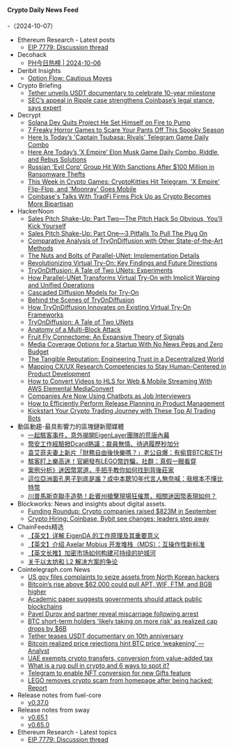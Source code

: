 #### Crypto Daily News Feed
-（2024-10-07）

- Ethereum Research - Latest posts
  - [EIP 7779: Discussion thread](https://ethresear.ch/t/eip-7779-discussion-thread/20574#post_1)
- Decohack
  - [PH今日热榜 | 2024-10-06](https://decohack.com/producthunt-daily-2024-10-06/)
- Deribit Insights
  - [Option Flow: Cautious Moves](https://insights.deribit.com/option-flows/option-flow-cautious-moves/)
- Crypto Briefing
  - [Tether unveils USDT documentary to celebrate 10-year milestone](https://cryptobriefing.com/tether-usdt-documentary-10-year-milestone/)
  - [SEC’s appeal in Ripple case strengthens Coinbase’s legal stance, says expert](https://cryptobriefing.com/ripple-sec-appeal-strengthens-coinbase/)
- Decrypt
  - [Solana Dev Quits Project He Set Himself on Fire to Pump](https://decrypt.co/284843/solana-dev-quits-set-himself-fire)
  - [7 Freaky Horror Games to Scare Your Pants Off This Spooky Season](https://decrypt.co/284825/7-freaky-scary-horror-games)
  - [Here Is Today’s 'Captain Tsubasa: Rivals' Telegram Game Daily Combo](https://decrypt.co/resources/captain-tsubasa-rivals-telegram-game-daily-combo)
  - [Here Are Today’s ‘X Empire’ Elon Musk Game Daily Combo, Riddle, and Rebus Solutions](https://decrypt.co/resources/todays-musk-empire-stock-exchange-daily-combo)
  - [Russian 'Evil Corp' Group Hit With Sanctions After $100 Million in Ransomware Thefts](https://decrypt.co/284813/russian-evil-corp-sanctions-ransomware)
  - [This Week in Crypto Games: CryptoKitties Hit Telegram, 'X Empire' Flip-Flop, and 'Moonray' Goes Mobile](https://decrypt.co/284649/this-week-crypto-games-cryptokitties-x-empire-moonray)
  - [Coinbase's Talks With TradFi Firms Pick Up as Crypto Becomes More Bipartisan](https://decrypt.co/284740/coinbase-tradfi-firms-crypto-bipartisan)
- HackerNoon
  - [Sales Pitch Shake-Up: Part Two—The Pitch Hack So Obvious, You’ll Kick Yourself](https://hackernoon.com/sales-pitch-shake-up-part-twothe-pitch-hack-so-obvious-youll-kick-yourself?source=rss)
  - [Sales Pitch Shake-Up: Part One—3 Pitfalls To Pull The Plug On](https://hackernoon.com/sales-pitch-shake-up-part-one3-pitfalls-to-pull-the-plug-on?source=rss)
  - [Comparative Analysis of TryOnDiffusion with Other State-of-the-Art Methods](https://hackernoon.com/comparative-analysis-of-tryondiffusion-with-other-state-of-the-art-methods?source=rss)
  - [The Nuts and Bolts of Parallel-UNet: Implementation Details](https://hackernoon.com/the-nuts-and-bolts-of-parallel-unet-implementation-details?source=rss)
  - [Revolutionizing Virtual Try-On: Key Findings and Future Directions](https://hackernoon.com/revolutionizing-virtual-try-on-key-findings-and-future-directions?source=rss)
  - [TryOnDiffusion: A Tale of Two UNets: Experiments](https://hackernoon.com/tryondiffusion-a-tale-of-two-unets-experiments?source=rss)
  - [How Parallel-UNet Transforms Virtual Try-On with Implicit Warping and Unified Operations](https://hackernoon.com/how-parallel-unet-transforms-virtual-try-on-with-implicit-warping-and-unified-operations?source=rss)
  - [Cascaded Diffusion Models for Try-On](https://hackernoon.com/cascaded-diffusion-models-for-try-on?source=rss)
  - [Behind the Scenes of TryOnDiffusion](https://hackernoon.com/behind-the-scenes-of-tryondiffusion?source=rss)
  - [How TryOnDiffusion Innovates on Existing Virtual Try-On Frameworks](https://hackernoon.com/how-tryondiffusion-innovates-on-existing-virtual-try-on-frameworks?source=rss)
  - [TryOnDiffusion: A Tale of Two UNets](https://hackernoon.com/tryondiffusion-a-tale-of-two-unets?source=rss)
  - [Anatomy of a Multi-Block Attack](https://hackernoon.com/anatomy-of-a-multi-block-attack?source=rss)
  - [Fruit Fly Connectome: An Expansive Theory of Signals](https://hackernoon.com/fruit-fly-connectome-an-expansive-theory-of-signals?source=rss)
  - [Media Coverage Options for a Startup With No News Pegs and Zero Budget](https://hackernoon.com/media-coverage-options-for-a-startup-with-no-news-pegs-and-zero-budget?source=rss)
  - [The Tangible Reputation: Engineering Trust in a Decentralized World](https://hackernoon.com/the-tangible-reputation-engineering-trust-in-a-decentralized-world?source=rss)
  - [Mapping CX/UX Research Competencies to Stay Human-Centered in Product Development](https://hackernoon.com/mapping-cxux-research-competencies-to-stay-human-centered-in-product-development?source=rss)
  - [How to Convert Videos to HLS for Web & Mobile Streaming With AWS Elemental MediaConvert](https://hackernoon.com/how-to-convert-videos-to-hls-for-web-and-mobile-streaming-with-aws-elemental-mediaconvert?source=rss)
  - [Companies Are Now Using Chatbots as Job Interviewers](https://hackernoon.com/companies-are-now-using-chatbots-as-job-interviewers?source=rss)
  - [How to Efficiently Perform Release Planning in Product Management](https://hackernoon.com/how-to-efficiently-perform-release-planning-in-product-management?source=rss)
  - [Kickstart Your Crypto Trading Journey with These Top AI Trading Bots](https://hackernoon.com/kickstart-your-crypto-trading-journey-with-these-top-ai-trading-bots?source=rss)
- 動區動趨-最具影響力的區塊鏈新聞媒體
  - [一起駭客事件，意外揭開EigenLayer團隊的荒唐內幕](https://www.blocktempo.com/a-hacking-incident-unexpectedly-exposes-the-absurd-secrets-of-the-eigenlayer-team/)
  - [幣安工作經驗掀Dcard熱議：裁員無情、待過履歷秒加分](https://www.blocktempo.com/dcard-hot-topic-whats-it-like-to-work-at-binance/)
  - [袁艾菲夫妻上新片「財務自由後快樂嗎？」老公自爆：有偷買BTC和ETH](https://www.blocktempo.com/are-we-truly-happy-after-financial-freedom-new-video-from-yuan-ai-fei-and-her-husband/)
  - [駭客盯上樂高迷！官網發布LEGO幣詐騙，社群：真假一眼看穿](https://www.blocktempo.com/hackers-target-lego-fans-release-lego-coin-scam-community-easy-to-spot-the-fake-at-first-glance/)
  - [案例分析》迷因幣當道，手把手教你如何找到背後莊家](https://www.blocktempo.com/case-study-meme-coins-taking-over-a-step-by-step-guide-to-tracking-down-the-whales/)
  - [這位亞洲面孔男子到底是誰？成中本聰10年代言人無奈喊：我根本不懂比特幣](https://www.blocktempo.com/who-is-this-asian-man-after-10-years-as-the-face-of-satoshi-nakamoto-he-helplessly-cries-i-just-want-a-peaceful-life/)
  - [川普馬斯克聯手造勢！赴賓州槍擊現場狂催票，相關迷因幣表現如何？](https://www.blocktempo.com/trump-and-musk-join-forces-rally-at-pennsylvania-shooting-site-sparks-massive-voter-push/)
- Blockworks: News and insights about digital assets.
  - [Funding Roundup: Crypto companies raised $823M in September](https://blockworks.co/news/humanode-ecosystem-funding-program-dapps)
  - [Crypto Hiring: Coinbase, Bybit see changes; leaders step away](https://blockworks.co/news/coinbase-binance-leadership-changes)
- ChainFeeds精选
  - [【英文】详解 EigenDA 的工作原理及其重要意义](https://www.chainfeeds.xyz/feed/detail/7f0435fb-00b0-4ff5-b767-8acc663391eb)
  - [【英文】介绍 Axelar Mobius 开发堆栈（MDS）：互操作性新标准](https://www.chainfeeds.xyz/feed/detail/4f493fef-e073-428d-a34d-9c41f9b54439)
  - [【英文长推】加密市场如何构建可持续的护城河](https://www.chainfeeds.xyz/feed/detail/d6d38f71-c740-4fa5-92ef-64e23d4d9df1)
  - [关于以太坊和 L2 解决方案的争论](https://www.chainfeeds.xyz/feed/detail/b5789c72-8738-4f2f-a391-2e822d706493)
- Cointelegraph.com News
  - [US gov files complaints to seize assets from North Korean hackers](https://cointelegraph.com/news/us-gov-files-complaint-seize-assets-north-korean-hackers?utm_source=rss_feed&utm_medium=rss&utm_campaign=rss_partner_inbound)
  - [Bitcoin’s rise above $62,000 could pull APT, WIF, FTM, and BGB higher](https://cointelegraph.com/news/bitcoin-s-rise-above-62-000-could-pull-apt-wif-ftm-and-bgb-higher?utm_source=rss_feed&utm_medium=rss&utm_campaign=rss_partner_inbound)
  - [Academic paper suggests governments should attack public blockchains](https://cointelegraph.com/news/academic-paper-suggests-state-actors-attack-privacy-chains?utm_source=rss_feed&utm_medium=rss&utm_campaign=rss_partner_inbound)
  - [Pavel Durov and partner reveal miscarriage following arrest](https://cointelegraph.com/news/telegram-founder-pavel-durov-reveals-miscarriage-partner-amid-legal-turmoil?utm_source=rss_feed&utm_medium=rss&utm_campaign=rss_partner_inbound)
  - [BTC short-term holders &#039;likely taking on more risk&#039; as realized cap drops by $6B](https://cointelegraph.com/news/bitcoin-short-term-holders-realized-cap-6b?utm_source=rss_feed&utm_medium=rss&utm_campaign=rss_partner_inbound)
  - [Tether teases USDT documentary on 10th anniversary](https://cointelegraph.com/news/tether-teases-usdt-documentary-10th-anniversary?utm_source=rss_feed&utm_medium=rss&utm_campaign=rss_partner_inbound)
  - [Bitcoin realized price rejections hint BTC price ‘weakening’ — Analyst](https://cointelegraph.com/news/bitcoin-realized-price-rejections-btc-price-weakening-analyst?utm_source=rss_feed&utm_medium=rss&utm_campaign=rss_partner_inbound)
  - [UAE exempts crypto transfers, conversion from value-added tax](https://cointelegraph.com/news/uae-exempts-crypto-transfers-conversions-from-vat?utm_source=rss_feed&utm_medium=rss&utm_campaign=rss_partner_inbound)
  - [What is a rug pull in crypto and 6 ways to spot it?](https://cointelegraph.com/explained/crypto-rug-pulls-what-is-a-rug-pull-in-crypto-and-6-ways-to-spot-it?utm_source=rss_feed&utm_medium=rss&utm_campaign=rss_partner_inbound)
  - [Telegram to enable NFT conversion for new Gifts feature](https://cointelegraph.com/news/telegram-gifts-to-allows-nft-conversion?utm_source=rss_feed&utm_medium=rss&utm_campaign=rss_partner_inbound)
  - [LEGO removes crypto scam from homepage after being hacked: Report](https://cointelegraph.com/news/lego-removes-crypto-token-scam-from-homepage?utm_source=rss_feed&utm_medium=rss&utm_campaign=rss_partner_inbound)
- Release notes from fuel-core
  - [v0.37.0](https://github.com/FuelLabs/fuel-core/releases/tag/v0.37.0)
- Release notes from sway
  - [v0.65.1](https://github.com/FuelLabs/sway/releases/tag/v0.65.1)
  - [v0.65.0](https://github.com/FuelLabs/sway/releases/tag/v0.65.0)
- Ethereum Research - Latest topics
  - [EIP 7779: Discussion thread](https://ethresear.ch/t/eip-7779-discussion-thread/20574)
